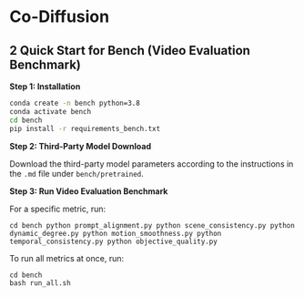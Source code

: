 # Co-Diffusion

## 2 Quick Start for Bench (Video Evaluation Benchmark)

**Step 1: Installation**


``` sh
conda create -n bench python=3.8
conda activate bench
cd bench
pip install -r requirements_bench.txt
```

**Step 2: Third-Party Model Download**

Download the third-party model parameters according to the instructions in the `.md` file under `bench/pretrained`.

**Step 3: Run Video Evaluation Benchmark**

For a specific metric, run:

``
cd bench
python prompt_alignment.py
python scene_consistency.py
python dynamic_degree.py
python motion_smoothness.py
python temporal_consistency.py
python objective_quality.py
``

To run all metrics at once, run:

```
cd bench
bash run_all.sh
```


